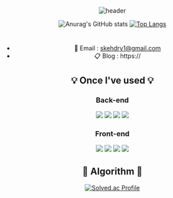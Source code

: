 <div align="center">

![header](https://capsule-render.vercel.app/api?type=rect&color=gradient&height=250&section=header&text=JEONG%20DONGGYO&fontSize=40&animation=twinkling)

![Anurag's GitHub stats](https://github-readme-stats.vercel.app/api?username=dngyj&show_icons=true&theme=blueberry) 
[![Top Langs](https://github-readme-stats.vercel.app/api/top-langs/?username=dngyj&layout=compact)](https://github.com/anuraghazra/github-readme-stats)


# 

- 📧  Email : skehdry1@gmail.com
- 📋  Blog : https://


 ## 💡 Once I've used 💡
 ### Back-end
<img src="https://img.shields.io/badge/JAVA-007396?style=for-the-badge&logo=java&logoColor=white">
<img src="https://img.shields.io/badge/Spring-6DB33F?style=for-the-badge&logo=Spring&logoColor=white">
<img src="https://img.shields.io/badge/SpringBoot-6DB33F?style=for-the-badge&logo=Spring&logoColor=white">
<img src="https://img.shields.io/badge/MySQL-4479A1.svg?&style=for-the-badge&logo=MySQL&logoColor=white">
<br>


### Front-end
<img src="https://img.shields.io/badge/JavaScript-F7DF1E.svg?&style=for-the-badge&logo=JavaScript&logoColor=white">
<img src="https://img.shields.io/badge/vue.js-4FC08D.svg?&style=for-the-badge&logo=vue.js&logoColor=white">
<img src="https://img.shields.io/badge/HTML-C54127.svg?&style=for-the-badge&logo=html5&logoColor=white">
<img src="https://img.shields.io/badge/CSS-254BDD.svg?&style=for-the-badge&logo=css3&logoColor=white">
<br>


 
## 🏅 Algorithm 🏅
 [![Solved.ac Profile](http://mazassumnida.wtf/api/v2/generate_badge?boj=dcloud)](https://solved.ac/profile/dcloud)

